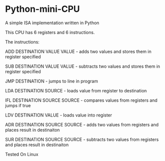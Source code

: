 # Python-mini-CPU
A simple ISA implementation written in Python

This CPU has 6 registers and 6 instructions.

The instructions:

ADD DESTINATION VALUE VALUE - adds two values and stores them in register specified

SUB DESTINATION VALUE VALUE - subtracts two values and stores them in register specified

JMP DESTINATION - jumps to line in program

LDA DESTINATION SOURCE - loads value from register to destination

IFL DESTINATION SOURCE SOURCE - compares values from registers and jumps if true

LDV DESTINATION VALUE - loads value into register

ADR DESTINATION SOURCE SOURCE - adds two values from registers and places result in destinaiton

SUR DESTINATION SOURCE SOURCE - subtracts two values from registers and places result in destinaiton

Tested On Linux

